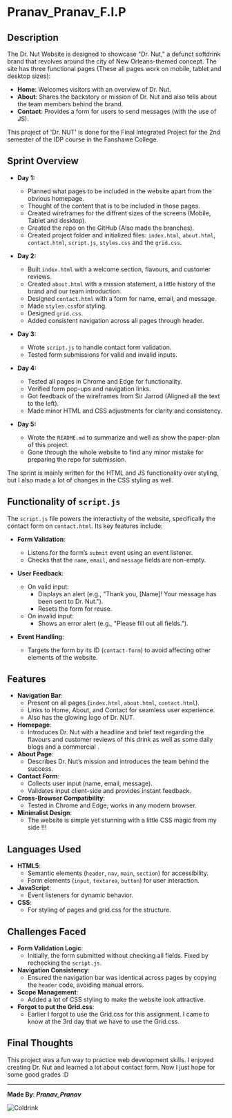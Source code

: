 # Pranav_Pranav_F.I.P

## Description

The Dr. Nut Website is designed to showcase "Dr. Nut," a defunct softdrink brand that revolves around the city of New Orleans-themed concept. The site has three functional pages (These all pages work on mobile, tablet and desktop sizes):
- **Home**: Welcomes visitors with an overview of Dr. Nut.
- **About**: Shares the backstory or mission of Dr. Nut and also tells about the team members behind the brand.
- **Contact**: Provides a form for users to send messages (with the use of JS).

This project of 'Dr. NUT' is done for the Final Integrated Project for the 2nd semester of the IDP course in the Fanshawe College.

## Sprint Overview

- **Day 1:**
  - Planned what pages to be included in the website apart from the obvious homepage.
  - Thought of the content that is to be included in those pages.
  - Created wireframes for the diffrent sizes of the screens (Mobile, Tablet and desktop).
  - Created the repo on the GitHub (Also made the branches).
  - Created project folder and initialized files: `index.html`, `about.html`, `contact.html`, `script.js`, `styles.css` and the `grid.css`.

- **Day 2:**
  - Built `index.html` with a welcome section, flavours, and customer reviews.
  - Created `about.html` with a mission statement, a little history of the brand and our team introduction.
  - Designed `contact.html` with a form for name, email, and message.
  - Made `styles.css`for styling.
  - Designed `grid.css`.
  - Added consistent navigation across all pages through header.

- **Day 3:**
  - Wrote `script.js` to handle contact form validation.
  - Tested form submissions for valid and invalid inputs.

- **Day 4:**
  - Tested all pages in Chrome and Edge for functionality.
  - Verified form pop-ups and navigation links.
  - Got feedback of the wireframes from Sir Jarrod (Aligned all the text to the left).
  - Made minor HTML and CSS adjustments for clarity and consistency.

- **Day 5:**
  - Wrote the `README.md` to summarize and well as show the paper-plan of this project.
  - Gone through the whole website to find any minor mistake for preparing the repo for submission.

The sprint is mainly written for the HTML and JS functionality over styling, but I also made a lot of changes in the CSS styling as well.

## Functionality of `script.js`

The `script.js` file powers the interactivity of the website, specifically the contact form on `contact.html`. Its key features include:

- **Form Validation**:
  - Listens for the form’s `submit` event using an event listener.
  - Checks that the `name`, `email`, and `message` fields are non-empty.

- **User Feedback**:
  - On valid input:
    - Displays an alert (e.g., "Thank you, [Name]! Your message has been sent to Dr. Nut.").
    - Resets the form for reuse.
  - On invalid input:
    - Shows an error alert (e.g., "Please fill out all fields.").

- **Event Handling**:
  - Targets the form by its ID (`contact-form`) to avoid affecting other elements of the website.


## Features

- **Navigation Bar**:
  - Present on all pages (`index.html`, `about.html`, `contact.html`).
  - Links to Home, About, and Contact for seamless user experience.
  - Also has the glowing logo of Dr. NUT.
- **Homepage**:
  - Introduces Dr. Nut with a headline and brief text regarding the flavours and customer reviews of this drink as well as some daily blogs and a commercial .
- **About Page**:
  - Describes Dr. Nut’s mission and introduces the team behind the success.
- **Contact Form**:
  - Collects user input (name, email, message).
  - Validates input client-side and provides instant feedback.
- **Cross-Browser Compatibility**:
  - Tested in Chrome and Edge; works in any modern browser.
- **Minimalist Design**:
  - The website is simple yet stunning with a little CSS magic from my side !!!

## Languages Used

- **HTML5**:
  - Semantic elements (`header`, `nav`, `main`, `section`) for accessibility.
  - Form elements (`input`, `textarea`, `button`) for user interaction.
- **JavaScript**:
  - Event listeners for dynamic behavior.
- **CSS**:
  - For styling of pages and grid.css for the structure.
  
## Challenges Faced

- **Form Validation Logic**:
  - Initially, the form submitted without checking all fields. Fixed by rechecking the `script.js`.
- **Navigation Consistency**:
  - Ensured the navigation bar was identical across pages by copying the `header` code, avoiding manual errors.
- **Scope Management**:
  - Added a lot of CSS styling to make the website look attractive.
- **Forgot to put the Grid.css**:
  - Earlier I forgot to use the Grid.css for this assignment. I came to know at the 3rd day that we have to use the Grid.css.
  
##  Final Thoughts

This project was a fun way to practice web development skills. I enjoyed creating Dr. Nut and learned a lot about contact form. Now I just hope for some good grades :D

---

**Made By**: ___Pranav_Pranav___

![Coldrink](https://media.tenor.com/vrsfu81IlVkAAAAM/iced-coffee-tea.gif)
